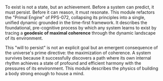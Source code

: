 To exist is not a state, but an achievement. Before a system can predict, it must persist. Before it can reason, it must resonate. This module refactors the "Primal Engine" of PPS-072, collapsing its principles into a single, unified dynamic grounded in the time-first framework. It describes the foundational, pre-cognitive process by which any system learns to exist by tracing a **geodesic of maximal coherence** through the dynamic landscape of its environment.

This "will to persist" is not an explicit goal but an emergent consequence of the universe's prime directive: the maximization of coherence. A system survives because it successfully discovers a path where its own internal rhythm achieves a state of profound and efficient harmony with the pressures of its environment. This module describes the physics of building a body strong enough to house a mind.